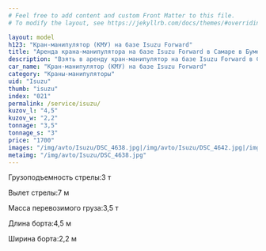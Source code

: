 ```yaml
---
# Feel free to add content and custom Front Matter to this file.
# To modify the layout, see https://jekyllrb.com/docs/themes/#overriding-theme-defaults

layout: model
h123: "Кран-манипулятор (КМУ) на базе Isuzu Forward"
title: "Аренда крана-манипулятора на базе Isuzu Forward в Самаре в Бумеранг-АвтоТранс"
description: "Взять в аренду кран-манипулятор на базе Isuzu Forward в Самаре в Бумеранг-АвтоТранс"
car_name: "Кран-манипулятор (КМУ) на базе Isuzu Forward"
category: "Краны-манипуляторы"
uid: "Isuzu"
thumb: "isuzu"
index: "021"
permalink: /service/isuzu/
kuzov_l: "4,5"
kuzov_w: "2,2"
tonnage: "3,5"
tonnage_s: "3"
price: "1700"
images: "/img/avto/Isuzu/DSC_4638.jpg|/img/avto/Isuzu/DSC_4642.jpg|/img/avto/Isuzu/DSC_4653.jpg"
metaimg: "/img/avto/Isuzu/DSC_4638.jpg"
---
```


<p><span>Грузоподъемность стрелы:</span><span>3 т</span></p>

<p><span>Вылет стрелы:</span><span>7 м</span></p>

<p><span>Масса перевозимого груза:</span><span>3,5 т</span></p>

<p><span>Длина борта:</span><span>4,5 м</span></p>

<p><span>Ширина борта:</span><span>2,2 м</span></p>

